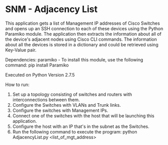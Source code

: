 # SNM - Adjacency List

This application gets a list of Management IP addresses of Cisco Switches and opens up an SSH connection to each of these devices using the Python Paramiko module. The application then extracts the information about all of the device's adjacent nodes using Cisco CLI commands. The information about all the devices is stored in a dictionary and could be retrieved using Key-Value pair. 

Dependencies: 
paramiko - To install this module, use the following command:
pip install Paramiko

Executed on Python Version 2.7.5

How to run:

1. Set up a topology consisting of switches and routers with interconnections between them.
2. Configure the Switches with VLANs and Trunk links. 
3. Configure the switches with Management IPs. 
4. Connect one of the switches with the host that will be launching this application.
5. Configure the host with an IP that's in the subnet as the Switches.
6. Run the following command to execute the program:
  python AdjacencyList.py <list_of_mgt_address>
